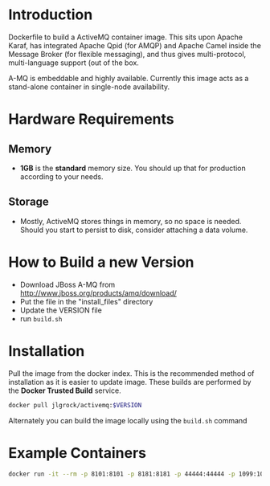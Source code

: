 # Introduction

Dockerfile to build a ActiveMQ container image.  This sits upon Apache Karaf, has integrated Apache Qpid (for AMQP) and Apache Camel inside the Message Broker (for flexible messaging), and thus gives multi-protocol, multi-language support (out of the box.

A-MQ is embeddable and highly available.  Currently this image acts as a stand-alone container in single-node availability.

# Hardware Requirements

## Memory

- **1GB** is the **standard** memory size. You should up that for production according to your needs.

## Storage

- Mostly, ActiveMQ stores things in memory, so no space is needed.  Should you start to persist to disk, consider attaching a data volume.

# How to Build a new Version

* Download JBoss A-MQ from http://www.jboss.org/products/amq/download/
* Put the file in the "install_files" directory
* Update the VERSION file
* run `build.sh`

# Installation

Pull the image from the docker index. This is the recommended method of installation as it is easier to update image. These builds are performed by the **Docker Trusted Build** service.

```bash
docker pull jlgrock/activemq:$VERSION
```

Alternately you can build the image locally using the `build.sh` command


# Example Containers

```bash
docker run -it --rm -p 8101:8101 -p 8181:8181 -p 44444:44444 -p 1099:1099 -p 61616:61616 jlgrock/jboss-amq:6.2.0
```